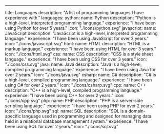 ---
title: Languages
description: "A list of programming languages I have experience with."
languages:
    python:
        name: Python
        description: "Python is a high-level, interpreted programming language."
        experience: "I have been using Python for over 5 years."
        icon: "./icons/python.svg"
    javascript:
        name: JavaScript
        description: "JavaScript is a high-level, interpreted programming language."
        experience: "I have been using JavaScript for over 3 years."
        icon: "./icons/javascript.svg"
    html:
        name: HTML
        description: "HTML is a markup language."
        experience: "I have been using HTML for over 3 years."
        icon: "./icons/html.svg"
    css:
        name: CSS
        description: "CSS is a style sheet language."
        experience: "I have been using CSS for over 3 years."
        icon: "./icons/css.svg"
    java:
        name: Java
        description: "Java is a high-level, compiled programming language."
        experience: "I have been using Java for over 2 years."
        icon: "./icons/java.svg"
    csharp:
        name: C#
        description: "C# is a high-level, compiled programming language."
        experience: "I have been using C# for over 2 years."
        icon: "./icons/csharp.svg"
    cpp:
        name: C++
        description: "C++ is a high-level, compiled programming language."
        experience: "I have been using C++ for over 2 years."
        icon: "./icons/cpp.svg"
    php:
        name: PHP
        description: "PHP is a server-side scripting language."
        experience: "I have been using PHP for over 2 years."
        icon: "./icons/php.svg"
    sql: 
        name: SQL
        description: "SQL is a domain-specific language used in programming and designed for managing data held in a relational database management system."
        experience: "I have been using SQL for over 2 years."
        icon: "./icons/sql.svg"
    